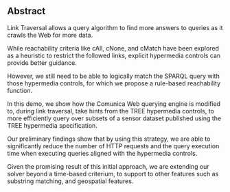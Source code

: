 ## Abstract
<!-- Context -->
Link Traversal allows a query algorithm to find more answers to queries as it crawls the Web for more data.
<!-- need -->
While reachability criteria like cAll, cNone, and cMatch have been explored as a heuristic to restrict the followed links,
explicit hypermedia controls can provide better guidance.
<!-- task -->
However, we still need to be able to logically match the SPARQL query with those hypermedia controls, for which we propose a rule-based reachability function.
<!-- object -->
In this demo, we show how the Comunica Web querying engine is modified to, during link traversal, take hints from the TREE hypermedia controls, to more efficiently query over subsets of a sensor dataset published using the TREE hypermedia specification.
<!-- findings -->
Our preliminary findings show that by using this strategy,
we are able to significantly reduce the number of HTTP requests and the query execution time
when executing queries aligned with the hypermedia controls.
<!-- conclusion -->
Given the promising result of this initial approach,
we are extending our solver beyond a time-based criterium, to support to other features such as substring matching, and geospatial features.
